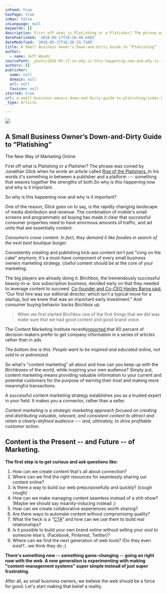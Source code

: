 ```yaml
---
inFeed: true
hasPage: true
inNav: false
inLanguage: null
keywords: []
description: First off what is Platishing or a Platisher? The phrase was coined by Jonathan Glick when he wrote an article called Rise of the Platishers. In his words it’s something in between a publisher and a platform — something that weaves together the strengths of both.So why is this happening now and why is it important.
datePublished: '2016-05-17T16:26:40.658Z'
dateModified: '2016-05-17T16:26:33.710Z'
title: A Small Business Owner’s Down-and-Dirty Guide to “Platishing”
author:
  - name: Jeff Woods
sourcePath: _posts/2016-05-17-so-why-is-this-happening-now-and-why-is-it-important.md
authors: []
publisher:
  name: null
  domain: null
  url: null
  favicon: null
starred: true
url: a-small-business-owners-down-and-dirty-guide-to-platishing/index.html
_type: Article

---
```

<article style=""><img src="https://s3-us-west-2.amazonaws.com/the-grid-img/p/cd82aa83ffeb8d67ce6bbf162a156302e4fbc53d.jpg" /><h1>A Small Business Owner’s Down-and-Dirty Guide to “Platishing”</h1><p>The New Way of Marketing Online</p></article>

First off what is Platishing or a Platisher? The phrase was coined by Jonathan Glick when he wrote an article called [Rise of the Platishers. ][0]In his words it's something in between a publisher and a platform --- something that weaves together the strengths of both.So why is this happening now and why is it important.

So why is this happening now and why is it important?

One of the reason, Glick goes on to say, is the rapidly changing landscape of media distribution and revenue. The combination of mobile's small screens and programmatic ad buying has made it clear that successful consumer properties need to have enormous amounts of traffic, and ad units that are essentially content.

_Consumers crave content. In fact, they demand it like foodies in search of the next best boutique burger._

Consistently creating and publishing kick-ass content isn't just "icing on the cake" anymore; it's a must-have component of every small business owners marketing strategy. Useful content should be at the core of your marketing.

The big players are already doing it. Birchbox, the tremendously successful beauty-in-a- box subscription business, decided early on that they needed to leverage content to succeed. [Co-founder and Co-CEO Hayley Barna said][1], "Our first hire was our editorial director, which isn't a typical move for a startup, but we knew that was an important early investment." And consumer buying behavior backs Birchbox up.

> When we first started Birchbox one of the first things that we did was make sure that we had good content and good brand voice.

The Content Marketing Institute recently[reported ][2]that 80 percent of decision-makers prefer to get company information in a series of articles rather than in ads.

_The bottom line is this: People want to be inspired and educated online, not sold to or patronized._

So what's "content marketing" all about and how can you keep up with the Birchboxes of the world, while inspiring your own audience? Simply put, content marketing means providing valuable information to your current and potential customers for the purpose of earning their trust and making more meaningful transactions.

A successful content marketing strategy establishes you as a trusted expert in your field. It makes you a connector, rather than a seller.

_Content marketing is a strategic marketing approach focused on creating and distributing valuable, relevant, and consistent content to attract and retain a clearly-defined audience --- and, ultimately, to drive profitable customer action._

## Content is the Present -- and Future -- of Marketing.

**The first step is to get curious and ask questions like:**

1. How can we create content that's all about connection?
2. Where can we find the right resources for seamlessly sharing our content online?
3. Is there a way to build our web prepurposefully and quickly? (cough cough)
4. How can we make managing content seamless instead of a shit-show? (Maybe we should say insanity-inducing instead ;)
5. How can we create collaborative experiences worth sharing?
6. Are there ways to automate content without compromising quality?
7. What the heck is a "[CTA][3]" and how can we use them to build real relationships?
8. Is it possible to build your own brand online without selling your soul to someone else's. (Facebook, Pinterest, Twitter)?
9. Where can we find the next generation of web tools? (Do they even exist?...we think they do ;)

**There's something new -- something game-changing -- going on right now with the web. A new generation is experimenting with making "content-management systems" super simple instead of just super frustrating.**

After all, as small business owners, we believe the web should be a force for good. Let's start making that belief a reality.

[0]: http://www.recode.net/2014/2/7/11623214/rise-of-the-platishers#lf_comment=136566982
[1]: http://www.forbes.com/sites/hollieslade/2014/06/02/the-pitch-that-launched-birchbox-the-485m-stuff-in-a-box-business/#5ba77881339b
[2]: http://contentmarketinginstitute.com/2015/03/buy-in-conversation-content-marketing/
[3]: https://en.wikipedia.org/wiki/Call_to_action_(marketing)